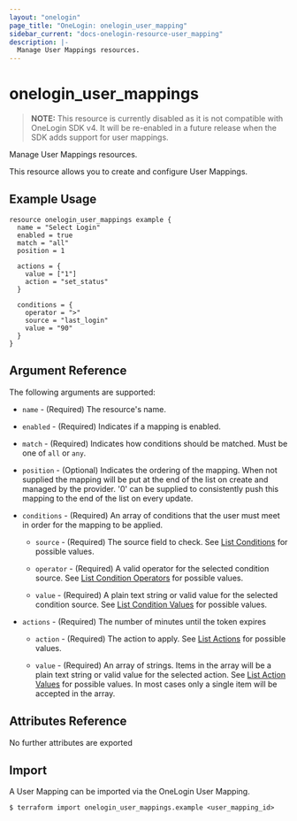 ```yaml
---
layout: "onelogin"
page_title: "OneLogin: onelogin_user_mapping"
sidebar_current: "docs-onelogin-resource-user_mapping"
description: |-
  Manage User Mappings resources.
---
```


# onelogin_user_mappings

> **NOTE:** This resource is currently disabled as it is not compatible with OneLogin SDK v4. It will be re-enabled in a future release when the SDK adds support for user mappings.

Manage User Mappings resources.

This resource allows you to create and configure User Mappings.

## Example Usage

```hcl
resource onelogin_user_mappings example {
  name = "Select Login"
  enabled = true
  match = "all"
  position = 1

  actions = {
    value = ["1"]
    action = "set_status"
  }

  conditions = {
    operator = ">"
    source = "last_login"
    value = "90"
  }
}
```

## Argument Reference

The following arguments are supported:
* `name` - (Required) The resource's name.

* `enabled` - (Required) Indicates if a mapping is enabled.

* `match` - (Required) Indicates how conditions should be matched. Must be one of `all` or `any`.

* `position` - (Optional) Indicates the ordering of the mapping. When not supplied the mapping will be put at the end of the list on create and managed by the provider. '0' can be supplied to consistently push this mapping to the end of the list on every update.

* `conditions` - (Required) An array of conditions that the user must meet in order for the mapping to be applied.
  * `source` - (Required) The source field to check. See [List Conditions](https://developers.onelogin.com/api-docs/2/user-mappings/list-conditions) for possible values.

  * `operator` - (Required) A valid operator for the selected condition source. See [List Condition Operators](https://developers.onelogin.com/api-docs/2/user-mappings/list-condition-operators) for possible values.

  * `value` - (Required) A plain text string or valid value for the selected condition source. See [List Condition Values](https://developers.onelogin.com/api-docs/2/user-mappings/list-condition-values) for possible values.

* `actions` - (Required) The number of minutes until the token expires
  * `action` - (Required) The action to apply. See [List Actions](https://developers.onelogin.com/api-docs/2/user-mappings/list-conditions) for possible values.

  * `value` - (Required) An array of strings. Items in the array will be a plain text string or valid value for the selected action. See [List Action Values](https://developers.onelogin.com/api-docs/2/user-mappings/list-action-values) for possible values. In most cases only a single item will be accepted in the array.



## Attributes Reference

No further attributes are exported

## Import

A User Mapping can be imported via the OneLogin User Mapping.

```
$ terraform import onelogin_user_mappings.example <user_mapping_id>
```
